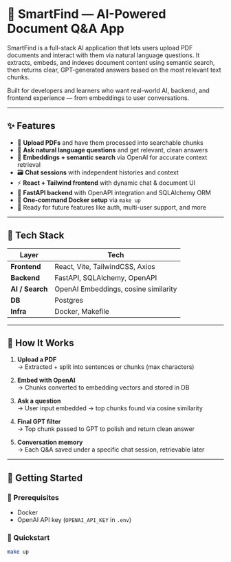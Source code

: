# 🧠 SmartFind — AI-Powered Document Q&A App

SmartFind is a full-stack AI application that lets users upload PDF documents and interact with them via natural language questions. It extracts, embeds, and indexes document content using semantic search, then returns clear, GPT-generated answers based on the most relevant text chunks.

Built for developers and learners who want real-world AI, backend, and frontend experience — from embeddings to user conversations.

---

## ✨ Features

- 📄 **Upload PDFs** and have them processed into searchable chunks
- 💬 **Ask natural language questions** and get relevant, clean answers
- 🧠 **Embeddings + semantic search** via OpenAI for accurate context retrieval
- 🗃️ **Chat sessions** with independent histories and context
- ⚡ **React + Tailwind frontend** with dynamic chat & document UI
- 🐍 **FastAPI backend** with OpenAPI integration and SQLAlchemy ORM
- 🐳 **One-command Docker setup** via `make up`
- 🔐 Ready for future features like auth, multi-user support, and more

---

## 🧱 Tech Stack

| Layer       | Tech                             |
|-------------|----------------------------------|
| **Frontend**  | React, Vite, TailwindCSS, Axios |
| **Backend**   | FastAPI, SQLAlchemy, OpenAPI    |
| **AI / Search** | OpenAI Embeddings, cosine similarity |
| **DB**        | Postgres |
| **Infra**     | Docker, Makefile                |

---

## 🧠 How It Works

1. **Upload a PDF**  
   → Extracted + split into sentences or chunks (max characters)

2. **Embed with OpenAI**  
   → Chunks converted to embedding vectors and stored in DB

3. **Ask a question**  
   → User input embedded → top chunks found via cosine similarity

4. **Final GPT filter**  
   → Top chunk passed to GPT to polish and return clean answer

5. **Conversation memory**  
   → Each Q&A saved under a specific chat session, retrievable later

---

## 🚀 Getting Started

### 🔧 Prerequisites

- Docker
- OpenAI API key (`OPENAI_API_KEY` in `.env`)

### 🏁 Quickstart

```bash
make up
